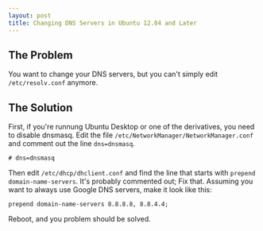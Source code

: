 ```yaml
---
layout: post
title: Changing DNS Servers in Ubuntu 12.04 and Later
---
```

The Problem
-----------

You want to change your DNS servers, but you can't simply edit `/etc/resolv.conf` anymore.

The Solution
------------

First, if you're runnung Ubuntu Desktop or one of the derivatives, you need to disable dnsmasq.
Edit the file `/etc/NetworkManager/NetworkManager.conf` and comment out the line `dns=dnsmasq`.

`# dns=dnsmasq`

Then edit `/etc/dhcp/dhclient.conf` and find the line that starts with `prepend domain-name-servers`.
It's probably commented out; Fix that.
Assuming you want to always use Google DNS servers, make it look like this:

`prepend domain-name-servers 8.8.8.8, 8.8.4.4;`

Reboot, and you problem should be solved.
